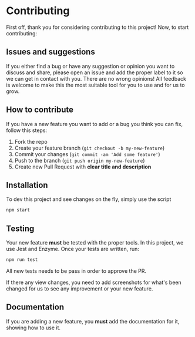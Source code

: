 # Contributing

First off, thank you for considering contributing to this project! Now, to start contributing:

## Issues and suggestions

If you either find a bug or have any suggestion or opinion you want to discuss and share, please open an issue and add the proper label to it so we can get in contact with you.
There are no wrong opinions! All feedback is welcome to make this the most suitable tool for you to use and for us to grow.

## How to contribute

If you have a new feature you want to add or a bug you think you can fix, follow this steps:

1. Fork the repo
2. Create your feature branch (`git checkout -b my-new-feature`)
3. Commit your changes (`git commit -am 'Add some feature'`)
4. Push to the branch (`git push origin my-new-feature`)
5. Create new Pull Request with **clear title and description**

## Installation

To dev this project and see changes on the fly, simply use the script

```bash
npm start
```

##  Testing

Your new feature **must** be tested with the proper tools. In this project, we use Jest and Enzyme. Once your tests are written, run:

```bash
npm run test
```
All new tests needs to be pass in order to approve the PR.

If there any view changes, you need to add screenshots for what's been changed for us to see any improvement or your new feature.

## Documentation

If you are adding a new feature, you **must** add the documentation for it, showing how to use it.